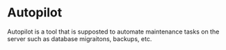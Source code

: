 # Autopilot

Autopilot is a tool that is supposted to automate maintenance tasks on the server such as database migraitons, backups, etc.